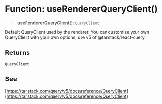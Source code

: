 # Function: useRendererQueryClient()

> **useRendererQueryClient**(): `QueryClient`

Default QueryClient used by the renderer.
You can customise your own QueryClient with your own options, use v5 of @tanstack/react-query.

## Returns

`QueryClient`

## See

[https://tanstack.com/query/v5/docs/reference/QueryClient](https://tanstack.com/query/v5/docs/reference/QueryClient)
